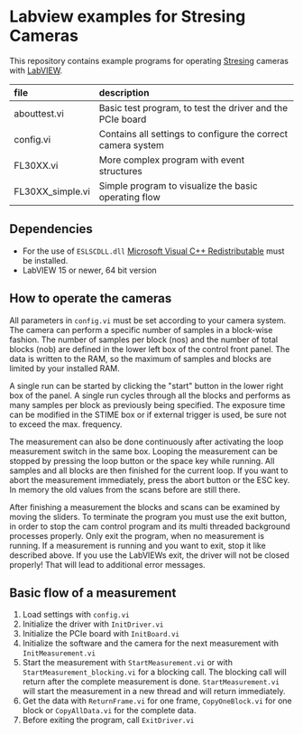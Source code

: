 # Labview examples for Stresing Cameras

This repository contains example programs for operating [Stresing](stresing.de) cameras with [LabVIEW](https://www.ni.com/en-us/shop/labview.html).

file				| description
:---				| :---
abouttest.vi		| Basic test program, to test the driver and the PCIe board
config.vi			| Contains all settings to configure the correct camera system
FL30XX.vi			| More complex program with event structures
FL30XX_simple.vi	| Simple program to visualize the basic operating flow

## Dependencies 

- For the use of `ESLSCDLL.dll` [Microsoft Visual C++ Redistributable](https://aka.ms/vs/16/release/vc_redist.x64.exe) must be installed.
- LabVIEW 15 or newer, 64 bit version

## How to operate the cameras
All parameters in `config.vi` must be set according to your camera system. The camera can perform a specific number of samples in a block-wise fashion. The number of samples per block (nos) and the number of total blocks (nob) are defined in the lower left box of the control front panel. The data is written to the RAM, so the maximum of samples and blocks are limited by your installed RAM.

A single run can be started by clicking the "start" button in the lower right box of the panel. A single run cycles through all the blocks and performs as many samples per block as previously being specified. The exposure time can be modified in the STIME box or if external trigger is used, be sure not to exceed the max. frequency.

The measurement can also be done continuously after activating the loop measurement switch in the same box. Looping the measurement can be stopped by pressing the loop button or the space key while running. All samples and all blocks are then finished for the current loop. If you want to abort the measurement immediately, press the abort button or the ESC key. In memory the old values from the scans before are still there.

After finishing a measurement the blocks and scans can be examined by moving the sliders. To terminate the program you must use the exit button, in order to stop the cam control program and its multi threaded background processes properly. Only exit the program, when no measurement is running. If a measurement is running and you want to exit, stop it like described above. If you use the LabVIEWs exit, the driver will not be closed properly! That will lead to additional error messages.

## Basic flow of a measurement
1. Load settings with `config.vi`
2. Initialize the driver with `InitDriver.vi`
3. Initialize the PCIe board with `InitBoard.vi`
4. Initialize the software and the camera for the next measurement with `InitMeasurement.vi`
5. Start the measurement with `StartMeasurement.vi` or with `StartMeasurement_blocking.vi` for a blocking call. The blocking call will return after the complete measurement is done. `StartMeasurement.vi` will start the measurement in a new thread and will return immediately.
6. Get the data with `ReturnFrame.vi` for one frame, `CopyOneBlock.vi` for one block or `CopyAllData.vi` for the complete data.
7. Before exiting the program, call `ExitDriver.vi`
